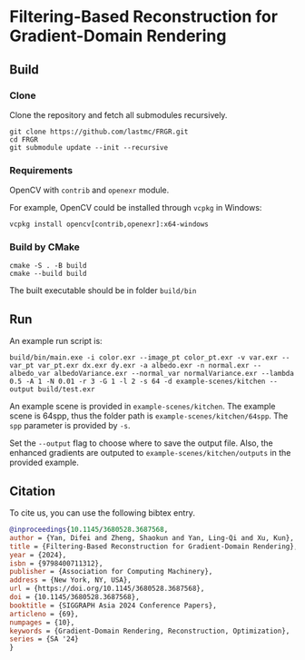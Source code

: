 # Filtering-Based Reconstruction for Gradient-Domain Rendering

## Build

### Clone

Clone the repository and fetch all submodules recursively.

```
git clone https://github.com/lastmc/FRGR.git
cd FRGR
git submodule update --init --recursive
```

### Requirements

OpenCV with `contrib` and `openexr` module.

For example, OpenCV could be installed through `vcpkg` in Windows:
```
vcpkg install opencv[contrib,openexr]:x64-windows
```

### Build by CMake

```
cmake -S . -B build
cmake --build build
```
The built executable should be in folder `build/bin`
## Run

An example run script is:
```
build/bin/main.exe -i color.exr --image_pt color_pt.exr -v var.exr --var_pt var_pt.exr dx.exr dy.exr -a albedo.exr -n normal.exr --albedo_var albedoVariance.exr --normal_var normalVariance.exr --lambda 0.5 -A 1 -N 0.01 -r 3 -G 1 -l 2 -s 64 -d example-scenes/kitchen --output build/test.exr
```

An example scene is provided in `example-scenes/kitchen`. The example scene is 64spp, thus the folder path is `example-scenes/kitchen/64spp`. The `spp` parameter is provided by `-s`.

Set the `--output` flag to choose where to save the output file. Also, the enhanced gradients are outputed to `example-scenes/kitchen/outputs` in the provided example.

## Citation

To cite us, you can use the following bibtex entry.

```bibtex
@inproceedings{10.1145/3680528.3687568,
author = {Yan, Difei and Zheng, Shaokun and Yan, Ling-Qi and Xu, Kun},
title = {Filtering-Based Reconstruction for Gradient-Domain Rendering},
year = {2024},
isbn = {9798400711312},
publisher = {Association for Computing Machinery},
address = {New York, NY, USA},
url = {https://doi.org/10.1145/3680528.3687568},
doi = {10.1145/3680528.3687568},
booktitle = {SIGGRAPH Asia 2024 Conference Papers},
articleno = {69},
numpages = {10},
keywords = {Gradient-Domain Rendering, Reconstruction, Optimization},
series = {SA '24}
}
```
